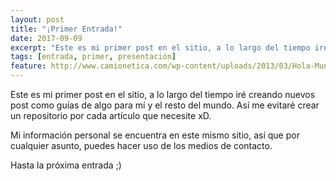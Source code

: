 ```yaml
---
layout: post
title: "¡Primer Entrada!"
date: 2017-09-09
excerpt: "Este es mi primer post en el sitio, a lo largo del tiempo iré creando nuevos post como guías de algo para mí y el resto del mundo..."
tags: [entrada, primer, presentación]
feature: http://www.camionetica.com/wp-content/uploads/2013/03/Hola-Mundo-4ta-Migraci%C3%B3n-Camionetica.png
---
```


Este es mi primer post en el sitio, a lo largo del tiempo iré creando nuevos post como guías de algo para mí y el resto del mundo. Así me evitaré crear un repositorio por cada artículo que necesite xD.

Mi información personal se encuentra en este mismo sitio, así que por cualquier asunto, puedes hacer uso de los medios de contacto.

Hasta la próxima entrada ;)
